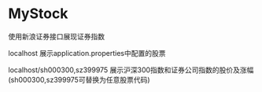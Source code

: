 # MyStock
使用新浪证券接口展现证券指数

localhost  展示application.properties中配置的股票

localhost/sh000300,sz399975  展示沪深300指数和证券公司指数的股价及涨幅(sh000300,sz399975可替换为任意股票代码)
